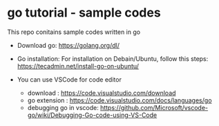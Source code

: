 # go tutorial - sample codes

This repo conitains sample codes written in go 


- Download go: https://golang.org/dl/

- Go installation: For installation on Debain/Ubuntu, follow this steps: https://tecadmin.net/install-go-on-ubuntu/

- You can use VSCode for code editor
  - download : https://code.visualstudio.com/download
  - go extension : https://code.visualstudio.com/docs/languages/go
  - debugging go in vscode: https://github.com/Microsoft/vscode-go/wiki/Debugging-Go-code-using-VS-Code







